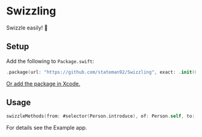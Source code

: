 # Swizzling
Swizzle easily! 🔁

## Setup

Add the following to `Package.swift`:

```swift
.package(url: "https://github.com/stateman92/Swizzling", exact: .init(0, 0, 1))
```

[Or add the package in Xcode.](https://developer.apple.com/documentation/xcode/adding_package_dependencies_to_your_app)

## Usage

```swift
swizzleMethods(from: #selector(Person.introduce), of: Person.self, to: #selector(Person.customIntroduce), of: Person.self)
```

For details see the Example app.
